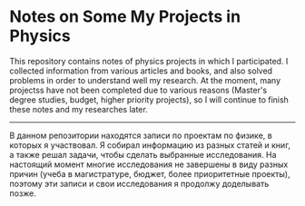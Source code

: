 ﻿# Notes on Some My Projects in Physics


This repository contains notes of physics projects in which I participated.
I collected information from various articles and books, and also solved problems in order to understand well my research.
At the moment, many projectss have not been completed due to various reasons (Master's degree studies, budget, higher priority projects),
so I will continue to finish these notes and my researches later.




------------------------------------------------------------------------------------------------------------




В данном репозитории находятся записи по проектам по физике, в которых я участвовал.
Я собирал информацию из разных статей и книг, а также решал задачи, чтобы сделать выбранные исследования.
На настоящий момент многие исследования не завершены в виду разных причин (учеба в магистратуре, бюджет, более приоритетные проекты), 
поэтому эти записи и свои исследования я продолжу доделывать позже.


